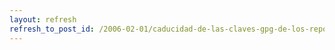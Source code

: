 ```yaml
---
layout: refresh
refresh_to_post_id: /2006-02-01/caducidad-de-las-claves-gpg-de-los-repositorios-debian
---
```

